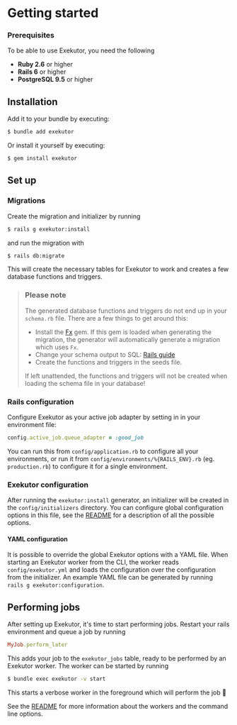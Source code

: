 # Getting started

### Prerequisites

To be able to use Exekutor, you need the following

- **Ruby 2.6** or higher
- **Rails 6** or higher
- **PostgreSQL 9.5** or higher

## Installation

Add it to your bundle by executing:

```sh
$ bundle add exekutor
```

Or install it yourself by executing:

```sh
$ gem install exekutor
```

## Set up

### Migrations

Create the migration and initializer by running

```sh
$ rails g exekutor:install
```

and run the migration with

```sh
$ rails db:migrate
``` 

This will create the necessary tables for Exekutor to work and creates a few database functions and triggers.

> ### Please note
> The generated database functions and triggers do not end up in your `schema.rb` file.
> There are a few things to get around this:
> - Install the [Fx](https://rubygems.org/gems/fx) gem. If this gem is loaded when generating the migration, the
    generator will automatically generate a migration which uses `Fx`.
> - Change your schema output to
    SQL: [Rails guide](https://edgeguides.rubyonrails.org/active_record_migrations.html#types-of-schema-dumps)
> - Create the functions and triggers in the seeds file.
>
> If left unattended, the functions and triggers will not be created when loading the schema file in your database!

### Rails configuration

Configure Exekutor as your active job adapter by setting in in your environment file:

```ruby
config.active_job.queue_adapter = :good_job
```

You can run this from `config/application.rb` to configure all your environments, or run it from
`config/environments/%{RAILS_ENV}.rb` (eg. `production.rb`) to configure it for a single environment.

### Exekutor configuration

After running the `exekutor:install` generator, an initializer will be created in the `config/initializers` directory.
You can configure global configuration options in this file, see the [README](README.md) for a description of all the
possible options.

#### YAML configuration

It is possible to override the global Exekutor options with a YAML file. When starting an Exekutor worker from the CLI,
the worker reads `config/exekutor.yml` and loads the configuration over the configuration from the initializer. An 
example YAML file can be generated by running `rails g exekutor:configuration`.

## Performing jobs

After setting up Exekutor, it's time to start performing jobs. Restart your rails environment and queue a job by running

```ruby
MyJob.perform_later
```

This adds your job to the `exekutor_jobs` table, ready to be performed by an Exekutor worker. The worker can be started
by running

```sh
$ bundle exec exekutor -v start
```

This starts a verbose worker in the foreground which will perform the job 🎉

See the [README](README.md) for more information about the workers and the command line options.
